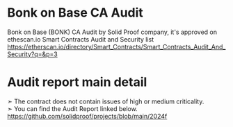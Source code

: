 # Bonk on Base CA Audit
Bonk on Base (BONK) CA Audit by Solid Proof company, it's approved on ethescan.io Smart Contracts Audit and Security list
<br>
https://etherscan.io/directory/Smart_Contracts/Smart_Contracts_Audit_And_Security?q=&p=3
<br>

Audit report main detail
=========================
➣ The contract does not contain issues of high or medium criticality. <br>
➣ You can find the Audit Report linked below. <br>
https://github.com/solidproof/projects/blob/main/2024f<br>
